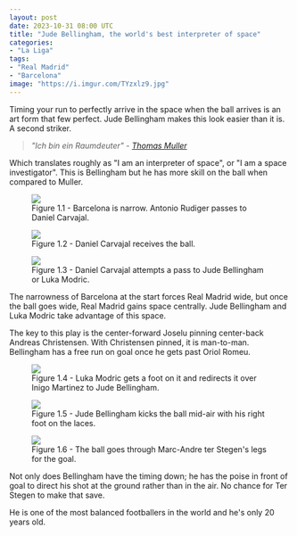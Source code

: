 ```yaml
---
layout: post
date: 2023-10-31 08:00 UTC
title: "Jude Bellingham, the world's best interpreter of space"
categories:
- "La Liga"
tags:
- "Real Madrid"
- "Barcelona"
image: "https://i.imgur.com/TYzxlz9.jpg"
---
```



Timing your run to perfectly arrive in the space when the ball arrives is an art form that few perfect. Jude Bellingham makes this look easier than it is. A second striker.

<!---more--->

> *"Ich bin ein Raumdeuter" - [Thomas Muller](https://jobsinfootball.com/blog/raumdeuter-role-explained/)*

Which translates roughly as "I am an interpreter of space", or "I am a space investigator". This is Bellingham but he has more skill on the ball when compared to Muller. 

<figure>
    <img src="https://i.imgur.com/pnny1Am.jpg">
    <figcaption>Figure 1.1 - Barcelona is narrow. Antonio Rudiger passes to Daniel Carvajal.</figcaption>
</figure> 

<figure>
    <img src="https://i.imgur.com/orq22J5.jpg">
    <figcaption>Figure 1.2 - Daniel Carvajal receives the ball.</figcaption>
</figure> 

<figure>
    <img src="https://i.imgur.com/TYzxlz9.jpg">
    <figcaption>Figure 1.3 - Daniel Carvajal attempts a pass to Jude Bellingham or Luka Modric.</figcaption>
</figure> 

The narrowness of Barcelona at the start forces Real Madrid wide, but once the ball goes wide, Real Madrid gains space centrally. Jude Bellingham and Luka Modric take advantage of this space. 

The key to this play is the center-forward Joselu pinning center-back Andreas Christensen. With Christensen pinned, it is man-to-man. Bellingham has a free run on goal once he gets past Oriol Romeu. 

<figure>
    <img src="https://i.imgur.com/7tlk3vU.jpg">
    <figcaption>Figure 1.4 - Luka Modric gets a foot on it and redirects it over Inigo Martinez to Jude Bellingham.</figcaption>
</figure> 

<figure>
    <img src="https://i.imgur.com/dLR7hSX.jpg">
    <figcaption>Figure 1.5 - Jude Bellingham kicks the ball mid-air with his right foot on the laces.</figcaption>
</figure> 

<figure>
    <img src="https://i.imgur.com/qI8qDUB.jpg">
    <figcaption>Figure 1.6 - The ball goes through Marc-Andre ter Stegen's legs for the goal.</figcaption>
</figure> 

Not only does Bellingham have the timing down; he has the poise in front of goal to direct his shot at the ground rather than in the air. No chance for Ter Stegen to make that save.

He is one of the most balanced footballers in the world and he's only 20 years old. 
